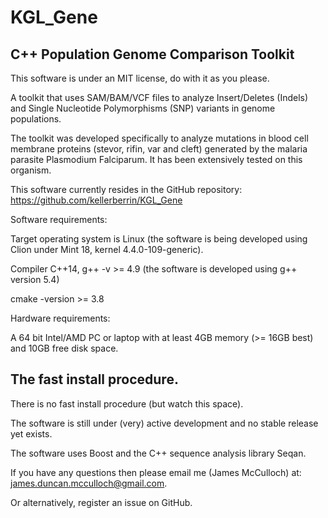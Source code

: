 KGL_Gene
========

C++ Population Genome Comparison Toolkit
----------------------------------------

This software is under an MIT license, do with it as you please.

A toolkit that uses SAM/BAM/VCF files to analyze Insert/Deletes (Indels) and Single Nucleotide Polymorphisms (SNP)
variants in genome populations.

The toolkit was developed specifically to analyze mutations in blood cell 
membrane proteins (stevor, rifin, var and cleft) generated by the malaria parasite Plasmodium
Falciparum. It has been extensively tested on this organism. 
   

This software currently resides in the GitHub repository:
https://github.com/kellerberrin/KGL_Gene

Software requirements:

Target operating system is Linux (the software is being developed using Clion under Mint 18, kernel 4.4.0-109-generic).

Compiler C++14, g++ -v >= 4.9 (the software is developed using g++ version 5.4)

cmake -version >= 3.8

Hardware requirements:

A 64 bit Intel/AMD PC or laptop with at least 4GB memory (>= 16GB best) and 10GB free disk space.

The fast install procedure.
---------------------------

There is no fast install procedure (but watch this space).

The software is still under (very) active development and no stable release yet exists.

The software uses Boost and the C++ sequence analysis library Seqan.

If you have any questions then please email me (James McCulloch) at: james.duncan.mcculloch@gmail.com.

Or alternatively, register an issue on GitHub.


